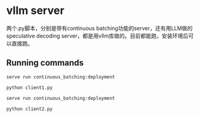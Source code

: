# vllm server
两个.py脚本，分别是带有continuous batching功能的server，还有用LLM做的speculative decoding server，都是用vllm库做的。目前都能跑，安装环境后可以直接跑。

## Running commands

```
serve run continuous_batching:deployment
```
```
python client1.py
```
```
serve run continuous_batching:deployment
```
```
python client2.py
```
